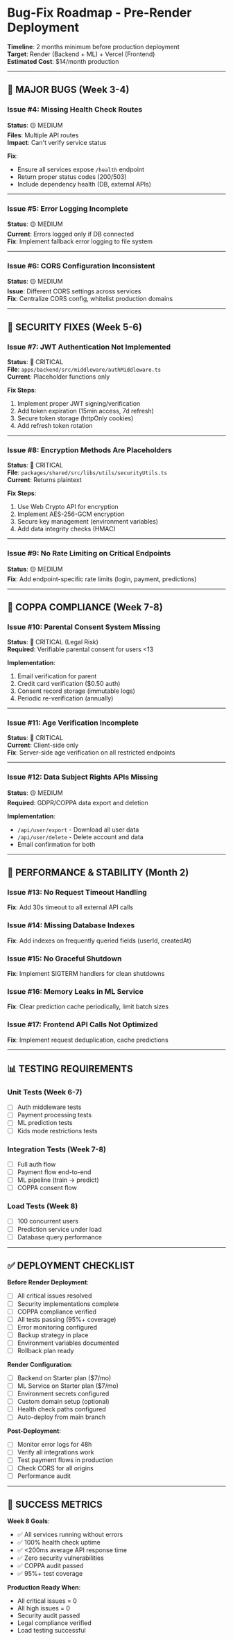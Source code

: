 
# Bug-Fix Roadmap - Pre-Render Deployment

**Timeline**: 2 months minimum before production deployment  
**Target**: Render (Backend + ML) + Vercel (Frontend)  
**Estimated Cost**: $14/month production

---

## 🔧 MAJOR BUGS (Week 3-4)

### Issue #4: Missing Health Check Routes
**Status**: 🟡 MEDIUM  
**Files**: Multiple API routes  
**Impact**: Can't verify service status

**Fix**:
- Ensure all services expose `/health` endpoint
- Return proper status codes (200/503)
- Include dependency health (DB, external APIs)

---

### Issue #5: Error Logging Incomplete
**Status**: 🟡 MEDIUM  
**Current**: Errors logged only if DB connected  
**Fix**: Implement fallback error logging to file system

---

### Issue #6: CORS Configuration Inconsistent
**Status**: 🟡 MEDIUM  
**Issue**: Different CORS settings across services  
**Fix**: Centralize CORS config, whitelist production domains

---

## 🔐 SECURITY FIXES (Week 5-6)

### Issue #7: JWT Authentication Not Implemented
**Status**: 🔴 CRITICAL  
**File**: `apps/backend/src/middleware/authMiddleware.ts`  
**Current**: Placeholder functions only

**Fix Steps**:
1. Implement proper JWT signing/verification
2. Add token expiration (15min access, 7d refresh)
3. Secure token storage (httpOnly cookies)
4. Add refresh token rotation

---

### Issue #8: Encryption Methods Are Placeholders
**Status**: 🔴 CRITICAL  
**File**: `packages/shared/src/libs/utils/securityUtils.ts`  
**Current**: Returns plaintext

**Fix Steps**:
1. Use Web Crypto API for encryption
2. Implement AES-256-GCM encryption
3. Secure key management (environment variables)
4. Add data integrity checks (HMAC)

---

### Issue #9: No Rate Limiting on Critical Endpoints
**Status**: 🟡 MEDIUM  
**Fix**: Add endpoint-specific rate limits (login, payment, predictions)

---

## 🧒 COPPA COMPLIANCE (Week 7-8)

### Issue #10: Parental Consent System Missing
**Status**: 🔴 CRITICAL (Legal Risk)  
**Required**: Verifiable parental consent for users <13

**Implementation**:
1. Email verification for parent
2. Credit card verification ($0.50 auth)
3. Consent record storage (immutable logs)
4. Periodic re-verification (annually)

---

### Issue #11: Age Verification Incomplete
**Status**: 🔴 CRITICAL  
**Current**: Client-side only  
**Fix**: Server-side age verification on all restricted endpoints

---

### Issue #12: Data Subject Rights APIs Missing
**Status**: 🟡 MEDIUM  
**Required**: GDPR/COPPA data export and deletion

**Implementation**:
- `/api/user/export` - Download all user data
- `/api/user/delete` - Delete account and data
- Email confirmation for both

---

## 🎯 PERFORMANCE & STABILITY (Month 2)

### Issue #13: No Request Timeout Handling
**Fix**: Add 30s timeout to all external API calls

### Issue #14: Missing Database Indexes
**Fix**: Add indexes on frequently queried fields (userId, createdAt)

### Issue #15: No Graceful Shutdown
**Fix**: Implement SIGTERM handlers for clean shutdowns

### Issue #16: Memory Leaks in ML Service
**Fix**: Clear prediction cache periodically, limit batch sizes

### Issue #17: Frontend API Calls Not Optimized
**Fix**: Implement request deduplication, cache predictions

---

## 📊 TESTING REQUIREMENTS

### Unit Tests (Week 6-7)
- [ ] Auth middleware tests
- [ ] Payment processing tests
- [ ] ML prediction tests
- [ ] Kids mode restrictions tests

### Integration Tests (Week 7-8)
- [ ] Full auth flow
- [ ] Payment flow end-to-end
- [ ] ML pipeline (train → predict)
- [ ] COPPA consent flow

### Load Tests (Week 8)
- [ ] 100 concurrent users
- [ ] Prediction service under load
- [ ] Database query performance

---

## ✅ DEPLOYMENT CHECKLIST

**Before Render Deployment**:
- [ ] All critical issues resolved
- [ ] Security implementations complete
- [ ] COPPA compliance verified
- [ ] All tests passing (95%+ coverage)
- [ ] Error monitoring configured
- [ ] Backup strategy in place
- [ ] Environment variables documented
- [ ] Rollback plan ready

**Render Configuration**:
- [ ] Backend on Starter plan ($7/mo)
- [ ] ML Service on Starter plan ($7/mo)
- [ ] Environment secrets configured
- [ ] Custom domain setup (optional)
- [ ] Health check paths configured
- [ ] Auto-deploy from main branch

**Post-Deployment**:
- [ ] Monitor error logs for 48h
- [ ] Verify all integrations work
- [ ] Test payment flows in production
- [ ] Check CORS for all origins
- [ ] Performance audit

---

## 🚀 SUCCESS METRICS

**Week 8 Goals**:
- ✅ All services running without errors
- ✅ 100% health check uptime
- ✅ <200ms average API response time
- ✅ Zero security vulnerabilities
- ✅ COPPA audit passed
- ✅ 95%+ test coverage

**Production Ready When**:
- All critical issues = 0
- All high issues = 0
- Security audit passed
- Legal compliance verified
- Load testing successful
